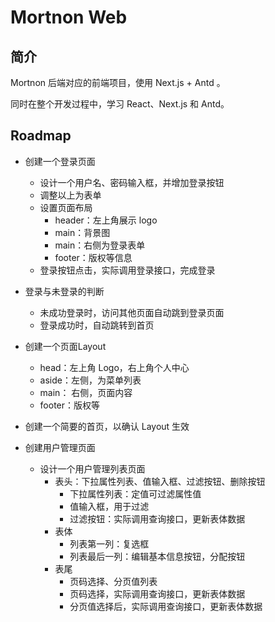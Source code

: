 # Mortnon Web

## 简介

Mortnon 后端对应的前端项目，使用 Next.js + Antd 。

同时在整个开发过程中，学习 React、Next.js 和 Antd。

## Roadmap

- 创建一个登录页面
  - 设计一个用户名、密码输入框，并增加登录按钮
  - 调整以上为表单
  - 设置页面布局
    - header：左上角展示 logo
    - main：背景图
    - main：右侧为登录表单
    - footer：版权等信息
  - 登录按钮点击，实际调用登录接口，完成登录

- 登录与未登录的判断
  - 未成功登录时，访问其他页面自动跳到登录页面
  - 登录成功时，自动跳转到首页

- 创建一个页面Layout
  - head：左上角 Logo，右上角个人中心
  - aside：左侧，为菜单列表
  - main： 右侧，页面内容
  - footer：版权等

- 创建一个简要的首页，以确认 Layout 生效

- 创建用户管理页面
  - 设计一个用户管理列表页面
    - 表头：下拉属性列表、值输入框、过滤按钮、删除按钮
      - 下拉属性列表：定值可过滤属性值
      - 值输入框，用于过滤
      - 过滤按钮：实际调用查询接口，更新表体数据
    - 表体
      - 列表第一列：复选框
      - 列表最后一列：编辑基本信息按钮，分配按钮
    - 表尾
      - 页码选择、分页值列表
      - 页码选择，实际调用查询接口，更新表体数据
      - 分页值选择后，实际调用查询接口，更新表体数据
